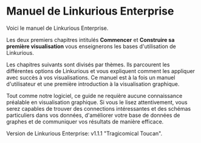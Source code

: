 Manuel de Linkurious Enterprise
============================

Voici le manuel de Linkurious Enterprise.

Les deux premiers chapitres intitulés **Commencer** et **Construire sa première visualisation** vous enseignerons les bases d'utilisation de Linkurious.

Les chapitres suivants sont divisés par thèmes. Ils parcourent les différentes options de Linkurious et vous expliquent comment les appliquer avec succès à vos visualisations. Ce manuel est à la fois un manuel d'utilisateur et une première introduction à la visualisation graphique.

Tout comme notre logiciel, ce guide ne requière aucune connaissance préalable en visualisation graphique. Si vous le lisez attentivement, vous serez capables de trouver des connections intéressantes et des schémas particuliers dans vos données, d'améliorer votre base de données de graphes et de communiquer vos résultats de manière efficace. 

Version de Linkurious Enterprise: v1.1.1 "Tragicomical Toucan".
